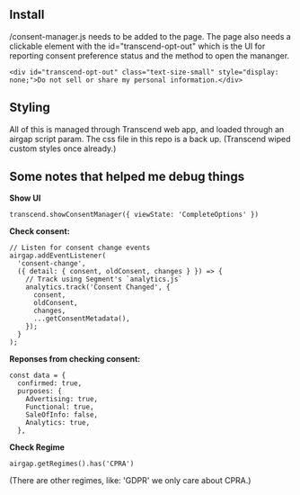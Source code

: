 ## Install
/consent-manager.js needs to be added to the page.
The page also needs a clickable element with the id="transcend-opt-out" which is the UI for reporting consent preference status and the method to open the mananger.
```
<div id="transcend-opt-out" class="text-size-small" style="display: none;">Do not sell or share my personal information.</div>
```


## Styling
All of this is managed through Transcend web app, and loaded through an airgap script param.
The css file in this repo is a back up. (Transcend wiped custom styles once already.)

## Some notes that helped me debug things

**Show UI**
```
transcend.showConsentManager({ viewState: 'CompleteOptions' })
 ```
**Check consent:**
```
// Listen for consent change events
airgap.addEventListener(
  'consent-change',
  ({ detail: { consent, oldConsent, changes } }) => {
    // Track using Segment's `analytics.js`
    analytics.track('Consent Changed', {
      consent,
      oldConsent,
      changes,
      ...getConsentMetadata(),
    });
  }
);
```
**Reponses from checking consent:**
```
const data = {
  confirmed: true,
  purposes: {
    Advertising: true,
    Functional: true,
    SaleOfInfo: false,
    Analytics: true,
  },
```
**Check Regime**
```
airgap.getRegimes().has('CPRA')
```
(There are other regimes, like: 'GDPR' we only care about CPRA.)
